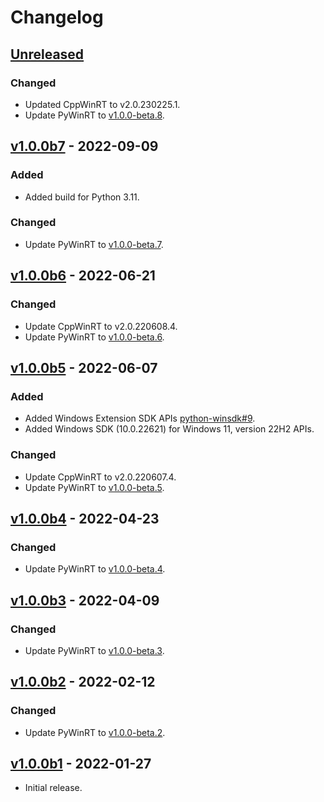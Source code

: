 <!-- refer to https://keepachangelog.com for guidance. -->

# Changelog

## [Unreleased]

### Changed
- Updated CppWinRT to v2.0.230225.1.
- Update PyWinRT to [v1.0.0-beta.8](https://github.com/pywinrt/pywinrt/releases/tag/v1.0.0-beta.8).

## [v1.0.0b7] - 2022-09-09

### Added
- Added build for Python 3.11.

### Changed
- Update PyWinRT to [v1.0.0-beta.7](https://github.com/pywinrt/pywinrt/releases/tag/v1.0.0-beta.7).

## [v1.0.0b6] - 2022-06-21

### Changed
- Update CppWinRT to v2.0.220608.4.
- Update PyWinRT to [v1.0.0-beta.6](https://github.com/pywinrt/pywinrt/releases/tag/v1.0.0-beta.6).

## [v1.0.0b5] - 2022-06-07

### Added
- Added Windows Extension SDK APIs [python-winsdk#9](https://github.com/pywinrt/python-winsdk/issues/9).
- Added Windows SDK (10.0.22621) for Windows 11, version 22H2 APIs.

### Changed
- Update CppWinRT to v2.0.220607.4.
- Update PyWinRT to [v1.0.0-beta.5](https://github.com/pywinrt/pywinrt/releases/tag/v1.0.0-beta.5).

## [v1.0.0b4] - 2022-04-23

### Changed

- Update PyWinRT to [v1.0.0-beta.4](https://github.com/pywinrt/pywinrt/releases/tag/v1.0.0-beta.4).

## [v1.0.0b3] - 2022-04-09

### Changed

- Update PyWinRT to [v1.0.0-beta.3](https://github.com/pywinrt/pywinrt/releases/tag/v1.0.0-beta.3).

## [v1.0.0b2] - 2022-02-12

### Changed

- Update PyWinRT to [v1.0.0-beta.2](https://github.com/pywinrt/pywinrt/releases/tag/v1.0.0-beta.2).

## [v1.0.0b1] - 2022-01-27

- Initial release.


[Unreleased]: https://github.com/pywinrt/python-winsdk/compare/v1.0.0b7...HEAD
[v1.0.0b7]: https://github.com/pywinrt/python-winsdk/compare/v1.0.0b6...v1.0.0b7
[v1.0.0b6]: https://github.com/pywinrt/python-winsdk/compare/v1.0.0b5...v1.0.0b6
[v1.0.0b5]: https://github.com/pywinrt/python-winsdk/compare/v1.0.0b4...v1.0.0b5
[v1.0.0b4]: https://github.com/pywinrt/python-winsdk/compare/v1.0.0b3...v1.0.0b4
[v1.0.0b3]: https://github.com/pywinrt/python-winsdk/compare/v1.0.0b2...v1.0.0b3
[v1.0.0b2]: https://github.com/pywinrt/python-winsdk/compare/v1.0.0b1...v1.0.0b2
[v1.0.0b1]: https://github.com/pywinrt/python-winsdk/tags/v1.0.0b1
